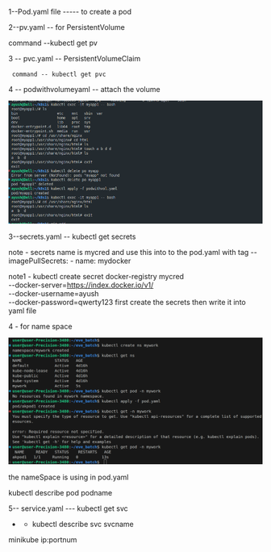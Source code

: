 1--Pod.yaml  file ----- to create a pod 



2--pv.yaml -- for PersistentVolume    

  command  --kubectl get pv 



3 -- pvc.yaml --  PersistentVolumeClaim

     command -- kubectl get pvc 

4 -- podwithvolumeyaml  -- attach the volume 



   ![alt text](<Screenshot from 2025-09-22 15-30-34-1.png>)
     
      





3--secrets.yaml  --    kubectl get secrets 

note - secrets name is mycred  and use this into to the pod.yaml with tag --imagePullSecrets:
    - name: mydocker 
 


note1 - kubectl create secret docker-registry mycred \
  --docker-server=https://index.docker.io/v1/ \
  --docker-username=ayush \
  --docker-password=qwerty123   first create the secrets then write it into yaml file 




4 -   for name space 

   ![alt text](<image (1).png>)




   the nameSpace is using in pod.yaml 

   kubectl describe pod podname 





5--    service.yaml   --- kubectl get svc


  - -  kubectl describe svc  svcname 

   minikube ip:portnum 


     